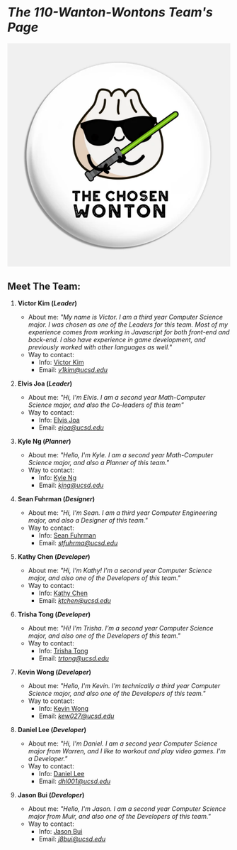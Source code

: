 # ***The 110-Wanton-Wontons Team's Page***

![image](team-logo.png)

## **Meet The Team:**

1. **Victor Kim (*Leader*)**

   - About me: *"My name is Victor. I am a third year Computer Science major. I was chosen as one of the Leaders for this team. Most of my experience comes from working in Javascript for both front-end and back-end. I also have experience in game development, and previously worked with other languages as well."*
   - Way to contact:
     - Info: [Victor Kim](https://wojtektb.github.io/ABOUT-ME/)
     - Email:  *v1kim@ucsd.edu*
     
2. **Elvis Joa (*Leader*)**
   - About me: *"Hi, I'm Elvis. I am a second year Math-Computer Science major, and also the Co-leaders of this team"*
   - Way to contact:
     - Info: [Elvis Joa](https://ejoa27.github.io/CSE110-GitHub-Pages/)
     - Email: *ejoa@ucsd.edu*
3. **Kyle Ng (*Planner*)**
   - About me: *"Hello, I'm Kyle. I am a second year Math-Computer Science major, and also a Planner of this team."*
   - Way to contact:
     - Info: [Kyle Ng](https://kyle589.github.io/CSE110-Lab1/)
     - Email: *kjng@ucsd.edu*
4. **Sean Fuhrman (*Designer*)**
   - About me: *"Hi, I'm Sean. I am a third year Computer Engineering major, and also a Designer of this team."*
   - Way to contact:
     - Info: [Sean Fuhrman](https://sean-fuhrman.github.io/CSE110_Lab1/)
     - Email: *stfuhrma@ucsd.edu*
5. **Kathy Chen (*Developer*)**
   - About me: *"Hi, I’m Kathy! I’m a second year Computer Science major, and also one of the Developers of this team."*
   - Way to contact:
     - Info: [Kathy Chen](https://kathyychenn.github.io/CSE110-Lab1/)
     - Email: *ktchen@ucsd.edu*
6. **Trisha Tong (*Developer*)**
   - About me: *"Hi! I’m Trisha. I’m a second year Computer Science major, and also one of the Developers of this team."*
   - Way to contact:
     - Info: [Trisha Tong](https://trishatong.github.io/cse-110/)
     - Email: *trtong@ucsd.edu*
7. **Kevin Wong (*Developer*)**
   - About me: *"Hello, I'm Kevin. I'm technically a third year Computer Science major, and also one of the Developers of this team."*
   - Way to contact:
     - Info: [Kevin Wong](https://glekko.github.io/My-User-Page/)
     - Email: *kew027@ucsd.edu*
8. **Daniel Lee (*Developer*)**
   - About me: *"Hi, I'm Daniel. I am a second year Computer Science major from Warren, and I like to workout and play video games. I'm a Developer."*
   - Way to contact:
     - Info: [Daniel Lee](https://daniel-lee-user.github.io/)
     - Email: *dhl001@ucsd.edu*  
9.  **Jason Bui (*Developer*)**
    - About me: *"Hello, I'm Jason. I am a second year Computer Science major from Muir, and also one of the Developers of this team."*
    - Way to contact:
       - Info: [Jason Bui](https://jasonb1910.github.io/CSE-110/)
       - Email: *j8bui@ucsd.edu*

